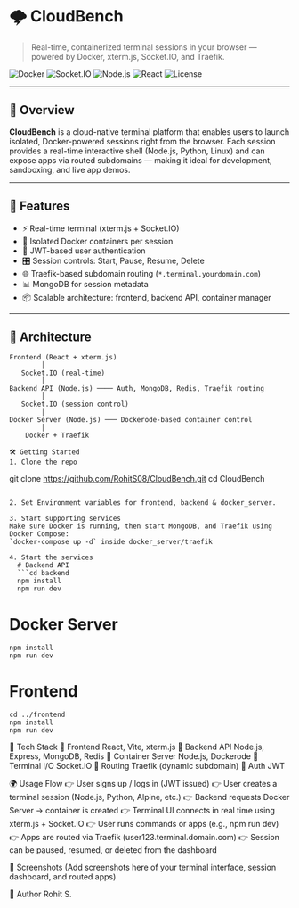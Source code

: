 # 🌩️ CloudBench

> Real-time, containerized terminal sessions in your browser — powered by Docker, xterm.js, Socket.IO, and Traefik.

![Docker](https://img.shields.io/badge/docker-ready-blue?logo=docker)
![Socket.IO](https://img.shields.io/badge/socket.io-live%20communication-black?logo=socket.io)
![Node.js](https://img.shields.io/badge/node.js-server-green?logo=node.js)
![React](https://img.shields.io/badge/react-frontend-61DAFB?logo=react)
![License](https://img.shields.io/github/license/RohitS08/CloudBench)

---

## 🧠 Overview

**CloudBench** is a cloud-native terminal platform that enables users to launch isolated, Docker-powered sessions right from the browser. Each session provides a real-time interactive shell (Node.js, Python, Linux) and can expose apps via routed subdomains — making it ideal for development, sandboxing, and live app demos.

---

## 🚀 Features

- ⚡ Real-time terminal (xterm.js + Socket.IO)
- 🐳 Isolated Docker containers per session
- 🔐 JWT-based user authentication
- 🎛️ Session controls: Start, Pause, Resume, Delete
- 🌐 Traefik-based subdomain routing (`*.terminal.yourdomain.com`)
- 📊 MongoDB for session metadata
- 📦 Scalable architecture: frontend, backend API, container manager

---

## 🧱 Architecture

```text
Frontend (React + xterm.js)
        │
   Socket.IO (real-time)
        │
Backend API (Node.js) ──── Auth, MongoDB, Redis, Traefik routing
        │
   Socket.IO (session control)
        │
Docker Server (Node.js) ─── Dockerode-based container control
        │
    Docker + Traefik

🛠️ Getting Started
1. Clone the repo
```
git clone https://github.com/RohitS08/CloudBench.git
cd CloudBench
```

2. Set Environment variables for frontend, backend & docker_server.

3. Start supporting services
Make sure Docker is running, then start MongoDB, and Traefik using Docker Compose:
`docker-compose up -d` inside docker_server/traefik

4. Start the services
  # Backend API
  ```cd backend
  npm install
  npm run dev
  ```
  
  # Docker Server
  ```cd ../docker-server
  npm install
  npm run dev
  ```
  
  # Frontend
  ```
  cd ../frontend
  npm install
  npm run dev
  ```

🧪 Tech Stack
  💠 Frontend	React, Vite, xterm.js
  💠 Backend API	Node.js, Express, MongoDB, Redis
  💠 Container Server	Node.js, Dockerode
  💠 Terminal I/O	Socket.IO
  💠 Routing	Traefik (dynamic subdomain)
  💠 Auth	JWT

🌍 Usage Flow
  👉 User signs up / logs in (JWT issued)
  👉 User creates a terminal session (Node.js, Python, Alpine, etc.)
  👉 Backend requests Docker Server → container is created
  👉 Terminal UI connects in real time using xterm.js + Socket.IO
  👉 User runs commands or apps (e.g., npm run dev)
  👉 Apps are routed via Traefik (user123.terminal.domain.com)
  👉 Session can be paused, resumed, or deleted from the dashboard

📸 Screenshots
(Add screenshots here of your terminal interface, session dashboard, and routed apps)

👋 Author
Rohit S.
